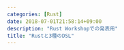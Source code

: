 ```yaml
---
categories: [Rust]
date: 2018-07-01T21:58:14+09:00
description: "Rust Workshopでの発表用"
title: "Rustと3種のDSL"
---
```

<section data-markdown
    data-separator="\n===\n"
    data-vertical="\n---\n"
    data-notes="^Note:">
<script type="text/template">
# Rustと3種のDSL
----------------------
[Running Rust in Production](https://d-cube.connpass.com/event/90317/)

<!-- .slide: class="center" -->
===
# About Me
---------
![κeenのアイコン](/images/kappa.png) <!-- .element: style="position:absolute;right:0;z-index:-1" width="20%" -->

 * κeen
 * [@blackenedgold](https://twitter.com/blackenedgold)
 * Github: [KeenS](https://github.com/KeenS)
 * [Idein Inc.](https://idein.jp/)のエンジニア
 * Lisp, ML, Rust, Shell Scriptあたりを書きます

===

# DSLとは
>  Lispでは，プログラムをただプログラミング言語に従って書くことはしない． プログラミング言語を自分の書くプログラムに向けて構築するのだ
> -- Paul Graham (On Lispより)


<!-- .slide: class="center" -->

===
# DSLとは
----------

* ドメイン特化言語
* 自分の解きたい問題に合わせてミニ言語を作る
  + 関心に集中
  + 言語を設計することでドメインへの考察が深まる
* 2種類ある
  + 内部DSL: ホスト言語の式でそれっぽく作る
  + 外部DSL: 外部化してパーサから作る
* まずは内部DSLを検討しよう

===

# DSLの使いどころ
----------------

* だいたい以下の条件
 + 素直に書くと記述が多い
 + 細かなバリエーションがあって関数一つにはまとめられない
 + → スイートスポットがDSL
* 典型的にはビジネスロジックとか

===
# Actcast
---------

* Idein社で開発中のサービス
* IoTデバイスを管理する
  + 人、管理グループ、デバイス、アプリケーションなどエンティティが多め
* APIはOpen API(旧Swagger)を使う
* まだ開発中
  + 一緒に開発してくれる人募集してます!
* 今回はこれで使ったDSLの話

===

# 珠玉の内部DSL

<!-- .slide: class="center" -->

===

# アクセス権限チェック


``` rust
fn update_device(operator: User, device: Device) -> Result<Device> {
    use dsl::*;

    let conn = get_conn();
    if !is_user_readable_to_device(operator, device, &conn)? {
        return Err(Error::ReadPrivilege);
    }

    if !is_user_writeable_to_device(operator, device, &conn)? {
        return Err(Error::WritePrivilege);
    }

    // do update
    Ok(device.clone())
}

```

===

# アクセス権限チェック


```rust
fn update_device(operator: User, device: Device) -> Result<Device> {
    use dsl::*;

    let conn = get_conn();
    check_if(
        &conn,
        // 権限チェックのDSL
        operator.is_readable().is_writable().to(device),
    )?;
    // do update
    Ok(device.clone())
}
```

===

# モデリング
------------

``` rust
// これを実装しているものがDSLになる気持ち
trait Precondition {
    fn check(&self, conn: &DbConn) -> Result<()>;
}

struct And<P, Q>(P, Q);

impl<P, Q> Precondition for And<P, Q>
where
    P: Precondition,
    Q: Precondition,
{
    fn check(&self, conn: &DbConn) -> Result<()> {
        self.0.check(conn).and_then(|()| self.1.check(conn))
    }
}

struct IsReadable<A, B>(A, B);
struct IsWritable<A, B>(A, B);

impl Precondition for IsReadable<User, Device> {
    fn check(&self, _conn: &DbConn) -> Result<()> {
        // do ckeck
        Ok(())
    }
}

impl Precondition for IsWritable<User, Device> {
    fn check(&self, _conn: &DbConn) -> Result<()> {
        // do ckeck
        Err(Error::WritePrivilege)
    }
}


```

===
# DSLの構築
-----------

``` rust
mod dsl {
    use super::*;

    pub struct IncompleteIsReadable<T>(T);

    pub trait IsReadableDsl {
        type Out;
        fn is_readable(self) -> Self::Out;
    }

    impl IsReadableDsl for User {
        type Out = IncompleteIsReadable<User>;
        fn is_readable(self) -> Self::Out {
            IncompleteIsReadable(self)
        }
    }
   // 長いので略
}

```

===

# 内部DSL
---------

* [コード全体](https://gist.github.com/KeenS/d8ef8c95110742d31c74c750ed456ecb)
* 正道
* トレイトをうまく使う
  + メソッド記法でそれっぽく
  + 演算子オーバーロードはあまり悪用しない
* DSLはあくまで略記のための手法
  + 何がしたいかよくモデリングする
* モデルと記法分離することで内部実装を変更できたりも

===

# 特殊化
-------

``` rust
impl Precondition for IsReadableWritable<User, Device> {
    fn check(&self, _conn: &DbConn) -> Result<()> {
        // 本当はAnd<IsReadable<_, _>, IsWritable<_, _>>でも可能
        // DBアクセスを減らすために特殊化
        Err(Error::WritePrivilege)
    }
}

mod dsl {
    impl ToDsl<Device> for IncompleteIsReadableWritable<User> {
        type Out = IsReadableWritable<User, Device>;
        fn to(self, to: Device) -> Self::Out {
            // ユーザインタフェースを(見た目レベルでは)変えずに内部実装を変更可能
            // And(IsReadable(self, to), IsWritable(self, to))
            IsReadableWritable(self.0, to)
        }
    }
}
```



===


# 諸刃の剣のマクロDSL
<!-- .slide: class="center" -->


===

# API定義
---------

``` rust
{
    #[derive(Serialize, Deserialize, Debug, Clone)]
    pub struct PathParameters {
        app_id: api::AppId,
    }

    app = app.route(
        "/apps/{app_id}",
        Method::GET,
        | (req, path, sess):
          (HttpRequest<Context>, Path<PathParameters>, Session)|-> FutureResponse<HttpResponse> {
            let _user: model::User = match sess.get::<model::User>(SESSION_KEY) {
                Ok(Some(user)) => user,
                Ok(None) => return Box::new(Err(hoge).into_future()).responder(),
                Err(e) => return Box::new(Err(e).into_future()).responder(),
            };
            let path = path.into_inner();
            // 関心があるのはここ
            service::api::find_app(&*ctx, path.app_id)
            // and do more
            let fut = fut.map(Into::into) .from_err();
            let fut: Box<Future<Item = HttpResponse, Error = Error>> = Box::new(fut);
            fut.responder()
    });
}
```

===

# API定義
---------

``` rust
def_api!{
    Method: GET,
    // ルーティングと引数を同時記述
    Path: { /apps/{app_id:api::AppId} },
    Session,
    Response: api::api::apps_::get::Response,
    // この`path`に`app_id`が入る。
    // 引数もマクロの書き方で増減する
    Handler: |ctx, path, _user| {
        service::api::find_app(&*ctx, path.app_id)
        // and do more
    }
};
```

===

# マクロDSL
-------------

* マクロの実装は出せない
  + 出しても多分読めない
  + 合計300行くらいのマクロ群
* 可能なら使わない方が良い
  + マクロは第一級でない(関数の引数に渡せない)
* マクロにしかできないこともある
  * arityの調整、シンボルから文字列の生成、構造体の定義の生成などなど
* まあまあトリッキー
  + [The Little Book of Rust Macros](https://danielkeep.github.io/tlborm/book/index.html)読んで

===
# マクロと型
------------

``` rust
macro_rules! take_tt {
    ($t:tt) => {
        stringify!($t)
    };
}
// エラー: `::std::string::String`はそのままだと複数のttになる
let _ = take_tt!(::std::string::String);

macro_rules! wrap_ty {
    ($t:ty) => {
        take_tt!($t)
    };
}
// OK: 一旦tyとしてパースすると1つのttになる
let _ = wrap_ty!(::std::string::String);
```

===

# マクロのCPS変換
---------

``` rust
macro_rules! id_ty {
    ($t:ty) => {
        $t
    };
}
// エラー: マクロの入れ子呼び出しはできない
let _ = take_tt!(id_ty!(::std::string::String));

macro_rules! id_ty_cps {
    ($t:ty, $callback:ident) => {
        $callback!($t)
    };
}

// OK: コールバックとして受け取ればよい
let _ = id_ty_cps!(::std::string::String, take_tt);

```



===

# みぞの鏡の外部DSL
> erised stra ehru oyt ube cafru oyt on wohsi -- The Mirror of Erised
<!-- .slide: class="center" -->



===

# JSON Schema
-------------

``` json
{
  "type":"object",
  "properties": {
     "id": {"type": "integer"},
     "name": {"type": "string"}
  }
  "required": ["id", "name"]
}
```
===

<blockquote class="twitter-tweet" data-lang="ja"><p lang="ja" dir="ltr">jsonで型付きデータスキーマを定義するときによくある<br>{name: &quot;hoge&quot;, type: &quot;typename&quot;, required: false}<br>とかやるやつダサくない？<br>hoge: typename option<br>って書きたくない？</p>&mdash; κeen (@blackenedgold) <a href="https://twitter.com/blackenedgold/status/920484211961630720?ref_src=twsrc%5Etfw">2017年10月18日</a></blockquote>


===

# JSON Schema
-------------
略記できるツールを作った

```
struct {
  id: integer,
  name: string,
}
```

===
# 外部DSL
---------

* [KeenS/chema](https://github.com/KeenS/chema)
* ほしいものがなんでも手に入る
* 最後の手段
* 文字列からRustのデータ型を構成する
  + 今回はJSON SchemaがターゲットなのでJSONにダンプ
  + ある意味ではコンパイラ
* 最後の手段
* 開発支援ツールやエラーメッセージが壊滅的
* 最後の手段

===
# まとめ
--------

* DSLは色々なケースで役に立つよ
* 3種のDSLを使いこなそう
* 珠玉の内部DSL
  + 普段はこれを使おう
* 諸刃の剣のマクロDSL
  + デメリットをよく考えて使おう
* みぞの鏡の外部DSL
  + なんでも出来るけど溺れるな

</script>
</section>
